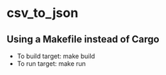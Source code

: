# csv_to_json

## Using a Makefile instead of Cargo
- To build target: make build
- To run target: make run

